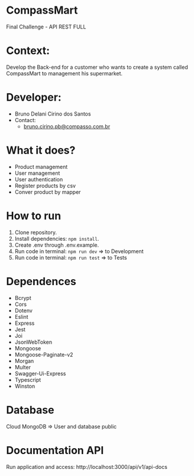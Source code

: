 # CompassMart
Final Challenge - API REST FULL
# Context:
Develop the Back-end for a customer who wants to create a system called CompassMart to management his supermarket.
# Developer:
- Bruno Delani Cirino dos Santos
- Contact:
    - <bruno.cirino.pb@compasso.com.br>

# What it does?
- Product management
- User management
- User authentication
- Register products by csv
- Conver product by mapper

# How to run
 1. Clone repository.
 2. Install dependencies: `npm install`.
 3. Create .env through .env.example.
 4. Run code in terminal: `npm run dev` => to Development
 5. Run code in terminal: `npm run test` => to Tests

 # Dependences
- Bcrypt
- Cors
- Dotenv
- Eslint
- Express
- Jest
- Joi
- JsonWebToken
- Mongoose
- Mongoose-Paginate-v2
- Morgan
- Multer
- Swagger-Ui-Express
- Typescript
- Winston

# Database
Cloud MongoDB => User and database public

# Documentation API
Run application and access: http://localhost:3000/api/v1/api-docs
